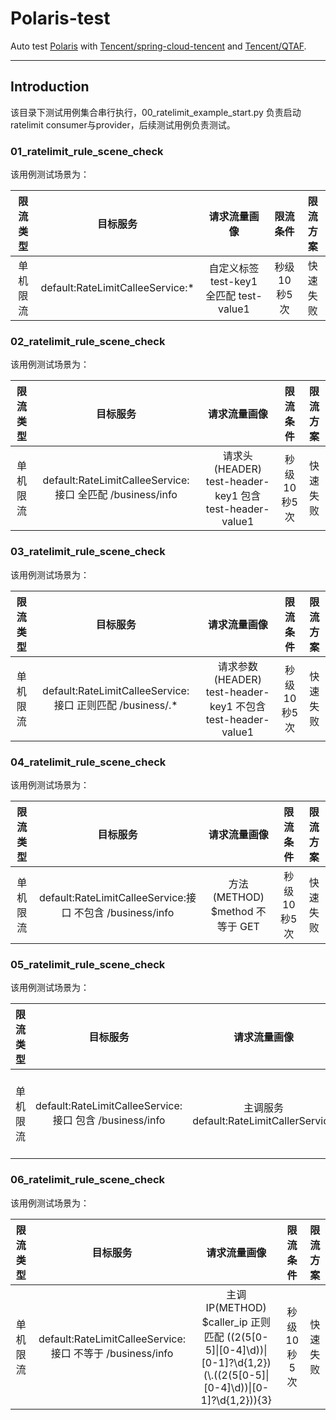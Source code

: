 # Polaris-test

Auto test [Polaris](https://github.com/polarismesh/polaris)
with [Tencent/spring-cloud-tencent](https://github.com/Tencent/spring-cloud-tencent.git)
and [Tencent/QTAF](https://github.com/Tencent/QTAF.git).

---

## Introduction

该目录下测试用例集合串行执行，00_ratelimit_example_start.py 负责启动ratelimit consumer与provider，后续测试用例负责测试。

### 01_ratelimit_rule_scene_check

该用例测试场景为：

| 限流类型 |               目标服务               |             请求流量画像              | 限流条件 | 限流方案 |
|:----:|:--------------------------------:|:-------------------------------:|:----:|:----:|
| 单机限流 | default:RateLimitCalleeService:* | 自定义标签 test-key1 全匹配 test-value1 | 秒级 10秒5次 | 快速失败 |

### 02_ratelimit_rule_scene_check

该用例测试场景为：

| 限流类型 |               目标服务               |             请求流量画像              | 限流条件 | 限流方案 |
|:----:|:--------------------------------:|:-------------------------------:|:----:|:----:|
| 单机限流 | default:RateLimitCalleeService:接口 全匹配 /business/info | 请求头(HEADER) test-header-key1 包含 test-header-value1 | 秒级 10秒5次 | 快速失败 |

### 03_ratelimit_rule_scene_check

该用例测试场景为：

| 限流类型 |               目标服务               |             请求流量画像              | 限流条件 | 限流方案 |
|:----:|:--------------------------------:|:-------------------------------:|:----:|:----:|
| 单机限流 | default:RateLimitCalleeService:接口 正则匹配 /business/.* | 请求参数(HEADER) test-header-key1 不包含 test-header-value1 | 秒级 10秒5次 | 快速失败 |

### 04_ratelimit_rule_scene_check

该用例测试场景为：

| 限流类型 |               目标服务               |             请求流量画像              | 限流条件 | 限流方案 |
|:----:|:--------------------------------:|:-------------------------------:|:----:|:----:|
| 单机限流 | default:RateLimitCalleeService:接口 不包含 /business/info | 方法(METHOD) $method 不等于 GET | 秒级 10秒5次 | 快速失败 |

### 05_ratelimit_rule_scene_check

该用例测试场景为：

| 限流类型 |               目标服务               |             请求流量画像              | 限流条件 | 限流方案 |
|:----:|:--------------------------------:|:-------------------------------:|:----:|:----:|
| 单机限流 | default:RateLimitCalleeService:接口 包含 /business/info | 主调服务 default:RateLimitCallerService | 秒级 10秒5次 | 快速失败 |

### 06_ratelimit_rule_scene_check

该用例测试场景为：

| 限流类型 |               目标服务               |             请求流量画像              | 限流条件 | 限流方案 |
|:----:|:--------------------------------:|:-------------------------------:|:----:|:----:|
| 单机限流 | default:RateLimitCalleeService:接口 不等于 /business/info | 主调IP(METHOD) $caller_ip 正则匹配 ((2(5[0-5]&#124;[0-4]\\d))&#124;[0-1]?\\d{1,2})(\\.((2(5[0-5]&#124;[0-4]\\d))&#124;[0-1]?\\d{1,2})){3} | 秒级 10秒5次 | 快速失败 |
